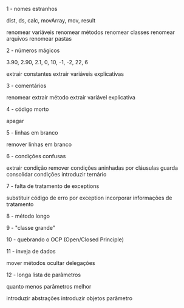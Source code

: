 1 - nomes estranhos

dist, ds, calc, movArray, mov, result

renomear variáveis
renomear métodos
renomear classes
renomear arquivos
renomear pastas

2 - números mágicos

3.90, 2.90, 2.1, 0, 10, -1, -2, 22, 6

extrair constantes
extrair variáveis explicativas

3 - comentários

renomear
extrair método
extrair variável explicativa

4 - código morto

apagar

5 - linhas em branco

remover linhas em branco

6 - condições confusas

extrair condição
remover condições aninhadas por cláusulas guarda
consolidar condições
introduzir ternário

7 - falta de tratamento de exceptions

substituir código de erro por exception
incorporar informações de tratamento

8 - método longo

9 - "classe grande"

10 - quebrando o OCP (Open/Closed Principle)

11 - inveja de dados

mover métodos
ocultar delegações

12 - longa lista de parâmetros

quanto menos parâmetros melhor

introduzir abstrações
introduzir objetos parâmetro
